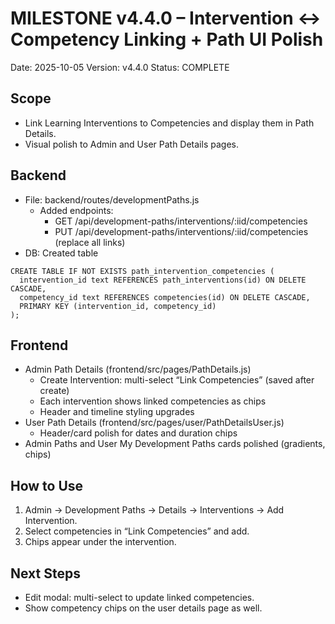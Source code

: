 # MILESTONE v4.4.0 – Intervention ↔ Competency Linking + Path UI Polish

Date: 2025-10-05
Version: v4.4.0
Status: COMPLETE

## Scope
- Link Learning Interventions to Competencies and display them in Path Details.
- Visual polish to Admin and User Path Details pages.

## Backend
- File: backend/routes/developmentPaths.js
  - Added endpoints:
    - GET /api/development-paths/interventions/:iid/competencies
    - PUT /api/development-paths/interventions/:iid/competencies (replace all links)
- DB: Created table

```
CREATE TABLE IF NOT EXISTS path_intervention_competencies (
  intervention_id text REFERENCES path_interventions(id) ON DELETE CASCADE,
  competency_id text REFERENCES competencies(id) ON DELETE CASCADE,
  PRIMARY KEY (intervention_id, competency_id)
);
```

## Frontend
- Admin Path Details (frontend/src/pages/PathDetails.js)
  - Create Intervention: multi-select “Link Competencies” (saved after create)
  - Each intervention shows linked competencies as chips
  - Header and timeline styling upgrades
- User Path Details (frontend/src/pages/user/PathDetailsUser.js)
  - Header/card polish for dates and duration chips
- Admin Paths and User My Development Paths cards polished (gradients, chips)

## How to Use
1) Admin → Development Paths → Details → Interventions → Add Intervention.
2) Select competencies in “Link Competencies” and add.
3) Chips appear under the intervention.

## Next Steps
- Edit modal: multi-select to update linked competencies.
- Show competency chips on the user details page as well.


